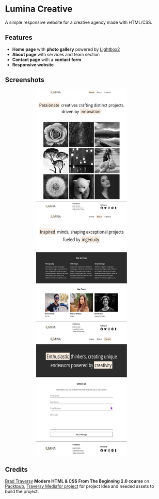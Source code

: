 # Lumina Creative
A simple responsive website for a creative agency made with HTML/CSS.

## Features
- **Home page** with **photo gallery** powered by [Lightbox2](https://lokeshdhakar.com/projects/lightbox2/)
- **About page** with services and team section
- **Contact page** with a **contact form**
- **Responsive website**

## Screenshots
<p align=center>
<img src="screenshots/lumina-creative-home.png" alt="Lumina Creative Home" width="300" height="auto">
<img src="screenshots/lumina-creative-about.png" alt="Lumina Creative Home" width="300" height="400">
<img src="screenshots/lumina-creative-contact.png" alt="Lumina Creative Home" width="300" height="400">
</p>


## Credits
[Brad Traversy](https://github.com/bradtraversy) **Modern HTML & CSS From The Beginning 2.0 course** on [Packtpub](https://www.packtpub.com/en-us/product/modern-html-css-from-the-beginning-20-9781835880562), [Traversy Mediafor project](https://www.traversymedia.com/modern-html-css-from-the-beginning) for project idea and needed assets to build the project.
